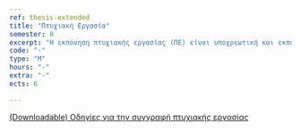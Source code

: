 ```yaml
---
ref: thesis-extended
title: "Πτυχιακή Εργασία"
semester: 8
excerpt: "Η εκπόνηση πτυχιακής εργασίας (ΠΕ) είναι υποχρεωτική και εκπονείται ατομικά σε δύο (2) ακαδημαϊκά εξάμηνα. Η ΠΕ αντιστοιχεί σε δώδεκα (12) διδακτικές μονάδες ECTS. Η ΠΕ είναι πρωτότυπη, δηλαδή ο σχεδιασμός και η υλοποίησή της αποτελούν προσωπική σύνθεση του συγγραφέα της. Σκοπός της ΠΕ είναι να αποδείξει τις ερευνητικές και μεθοδολογικές ικανότητες του φοιτητή, καθώς και την εξοικείωσή του με το γνωστικό αντικείμενο στο οποίο αυτή εντάσσεται. Το θέμα της ΠΕ αναφέρεται σε ένα από τα γνωστικά αντικείμενα (υποχρεωτικά ή επιλογής) του εκάστοτε ισχύοντος προπτυχιακού προγράμματος σπουδών του Τμήματος. Η έκταση της ΠΕ είναι κατ’ ελάχιστο 70 σελίδες. Η διαπραγμάτευση του θέματος (πρόλογος, εισαγωγή, κύριο σώμα, συμπεράσματα) ανέρχεται τουλάχιστον σε 50 σελίδες, ενώ οι υπόλοιπες 20 σελίδες καλύπτουν τη βιβλιογραφία, τα περιεχόμενα και ενδεχομένως το παράρτημα και τα ευρετήρια."
code: "-"
type: "M"
hours: "-"
extra: "-"
ects: 6

---
```



[(Downloadable) Οδηγίες για την συγγραφή πτυχιακής εργασίας](https://ionio.gr/download.php?f=00001-00999/IU-pf-00701-99519-gr.zip)
